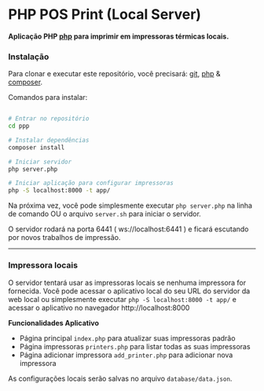 # PHP POS Print (Local Server)

**Aplicação PHP [php](http://php.net/) para imprimir em impressoras térmicas locais.**

### Instalação

Para clonar e executar este repositório, você precisará:
[git](https://git-scm.com),
[php](http://php.net/) &
[composer](https://getcomposer.org/).

Comandos para instalar:

```bash

# Entrar no repositório
cd ppp

# Instalar dependências
composer install

# Iniciar servidor
php server.php

# Iniciar aplicação para configurar impressoras
php -S localhost:8000 -t app/
```

Na próxima vez, você pode simplesmente executar `php server.php` na linha de comando OU o arquivo `server.sh` para iniciar o servidor.

O servidor rodará na porta 6441 ( ws://localhost:6441 ) e ficará escutando por novos trabalhos de impressão.

---

### Impressora locais

O servidor tentará usar as impressoras locais se nenhuma impressora for fornecida.
Você pode acessar o aplicativo local do seu URL do servidor da web local ou simplesmente executar `php -S localhost:8000 -t app/` e acessar o aplicativo no navegador http://localhost:8000

**Funcionalidades Aplicativo**

- Página principal `index.php` para atualizar suas impressoras padrão
- Página impressoras `printers.php` para listar todas as suas impressoras
- Página adicionar impressora `add_printer.php` para adicionar nova impressora

As configurações locais serão salvas no arquivo `database/data.json`.
